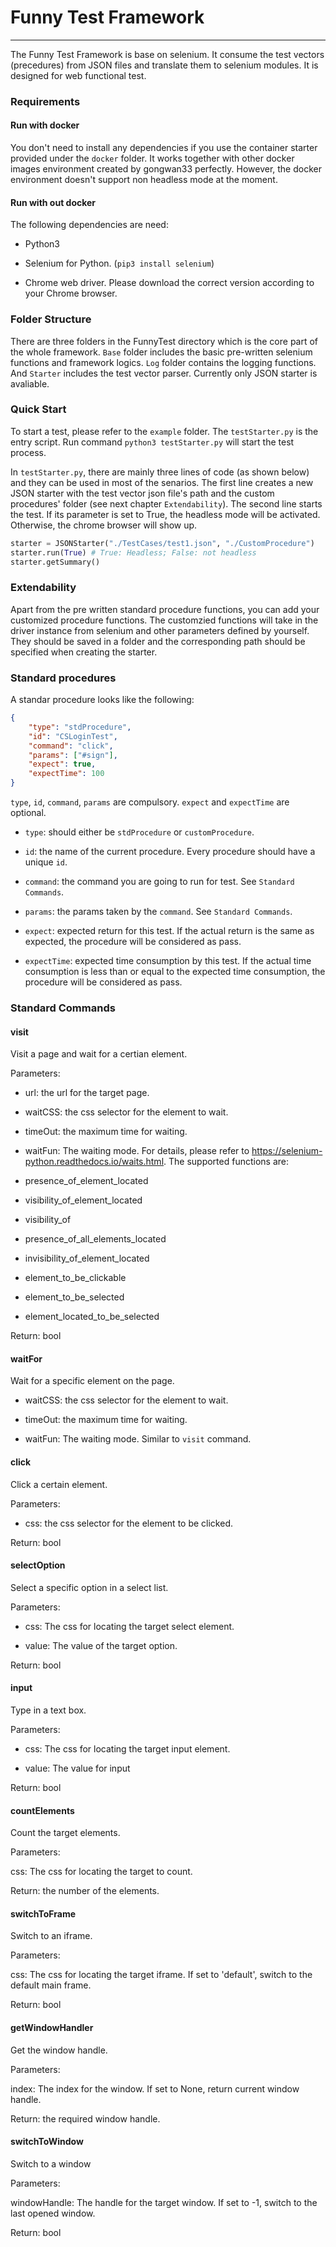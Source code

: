 # Funny Test Framework

-----------

The Funny Test Framework is base on selenium. It consume the test vectors (precedures) from JSON files and translate them to selenium modules. It is designed for web functional test. 

### Requirements

#### Run with docker

You don't need to install any dependencies if you use the container starter provided under the `docker` folder. It works together with other docker images environment created by gongwan33 perfectly. However, the docker environment doesn't support non headless mode at the moment. 

#### Run with out docker

The following dependencies are need:

- Python3

- Selenium for Python. (`pip3 install selenium`)

- Chrome web driver. Please download the correct version according to your Chrome browser. 

### Folder Structure 

There are three folders in the FunnyTest directory which is the core part of the whole framework. `Base` folder includes the basic pre-written selenium functions and framework logics. `Log` folder contains the logging functions. And `Starter` includes the test vector parser. Currently only JSON starter is avaliable.

### Quick Start

To start a test, please refer to the `example` folder. The `testStarter.py` is the entry script. Run command `python3 testStarter.py` will start the test process. 

In `testStarter.py`, there are mainly three lines of code (as shown below) and they can be used in most of the senarios. The first line creates a new JSON starter with the test vector json file's path and the custom procedures' folder (see next chapter `Extendability`). The second line starts the test. If its parameter is set to True, the headless mode will be activated. Otherwise, the chrome browser will show up. 

```python
starter = JSONStarter("./TestCases/test1.json", "./CustomProcedure")
starter.run(True) # True: Headless; False: not headless
starter.getSummary()
```

### Extendability

Apart from the pre written standard procedure functions, you can add your customized procedure functions. The customzied functions will take in the driver instance from selenium and other parameters defined by yourself. They should be saved in a folder and the corresponding path should be specified when creating the starter.

### Standard procedures

A standar procedure looks like the following:

```json
{
    "type": "stdProcedure",
    "id": "CSLoginTest",
    "command": "click",
    "params": ["#sign"],
    "expect": true,
    "expectTime": 100
}
```

`type`, `id`, `command`, `params` are compulsory. `expect` and `expectTime` are optional.

- `type`: should either be `stdProcedure` or `customProcedure`.

- `id`: the name of the current procedure. Every procedure should have a unique `id`.

- `command`: the command you are going to run for test. See `Standard Commands`.

- `params`: the params taken by the `command`. See `Standard Commands`.

- `expect`: expected return for this test. If the actual return is the same as expected, the procedure will be considered as pass.

- `expectTime`: expected time consumption by this test. If the actual time consumption is less than or equal to the expected time consumption, the procedure will be considered as pass.

### Standard Commands

#### visit

Visit a page and wait for a certian element.

Parameters:

- url: the url for the target page.

- waitCSS: the css selector for the element to wait.

- timeOut: the maximum time for waiting.

- waitFun: The waiting mode. For details, please refer to https://selenium-python.readthedocs.io/waits.html. The supported functions are:

* presence_of_element_located

* visibility_of_element_located

* visibility_of

* presence_of_all_elements_located

* invisibility_of_element_located

* element_to_be_clickable

* element_to_be_selected

* element_located_to_be_selected

Return: bool

#### waitFor

Wait for a specific element on the page.

- waitCSS: the css selector for the element to wait.

- timeOut: the maximum time for waiting.

- waitFun: The waiting mode. Similar to `visit` command.

#### click

Click a certain element.

Parameters:

- css: the css selector for the element to be clicked.

Return: bool

#### selectOption

Select a specific option in a select list.

Parameters:

- css: The css for locating the target select element.

- value: The value of the target option.

Return: bool

#### input

Type in a text box.

Parameters:
        
- css: The css for locating the target input element.

- value: The value for input

Return: bool

#### countElements

Count the target elements.

Parameters:

css: The css for locating the target to count.

Return: the number of the elements.

#### switchToFrame

Switch to an iframe.

Parameters:
        
css: The css for locating the target iframe. If set to 'default', switch to the default main frame.

Return: bool

#### getWindowHandler

Get the window handle.

Parameters:
        
index: The index for the window. If set to None, return current window handle.

Return: the required window handle.

#### switchToWindow

Switch to a window

Parameters:

windowHandle: The handle for the target window. If set to -1, switch to the last opened window.

Return: bool
        




